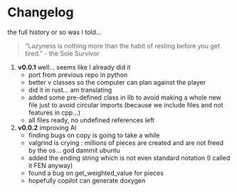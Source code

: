 # Changelog

<summary>the full history or so was I told...</summary>

> "Lazyness is nothing more than the habit of resting before you get tired." - the Sole Survivor

1.  **v0.0.1** well... seems like I already did it
    *   port from previous repo in python
    *   better v classes so the computer can plan against the player
    *   did it in rust... am translating
    *   added some pre-defined class in lib to avoid making a whole new file just to avoid circular imports (because we include files and not features in cpp...)
    *   all files ready, no undefined references left
2.  **v0.0.2** improving AI
    *   finding bugs on copy is going to take a while
    *   valgrind is crying : millions of pieces are created and are not freed by the os... god dammit ubuntu
    *   added the ending string which is not even standard notation (I called it FEN anyway)
    *   found a bug on get_weighted_value for pieces
    *   hopefully copilot can generate doxygen
